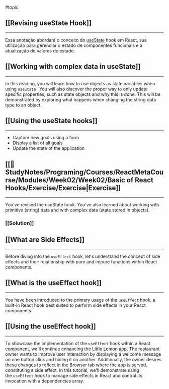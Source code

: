 #topic
## [[Revising useState Hook]]
____
Essa anotação abordará o conceito do [useState](app://obsidian.md/useState) hook em React, sua utilização para gerenciar o estado de componentes funcionais e a atualização de valores de estado.
## [[Working with complex data in useState]]
___
In this reading, you will learn how to use objects as state variables when using `useState.` You will also discover the proper way to only update specific properties, such as state objects and why this is done. This will be demonstrated by exploring what happens when changing the string data type to an object.
## [[Using the useState hooks]]
___
- Capture new goals using a form
- Display a list of all goals
- Update the state of the application
## [[📑 StudyNotes/Programing/Courses/ReactMetaCourse/Modules/Week02/Week02/Basic of React Hooks/Exercise/Exercise|Exercise]]
___
You've revised the useState hook. You've also learned about working with primitive (string) data and with complex data (state stored in objects).
### [[Solution]]

## [[What are Side Effects]]
___
Before diving into the `useEffect` hook, let's understand the concept of side effects and their relationship with pure and impure functions within React components.

## [[What is the useEffect hook]]
____
You have been introduced to the primary usage of the `useEffect` hook, a built-in React hook best suited to perform side effects in your React components.

## [[Using the useEffect hook]]
___
To showcase the implementation of the `useEffect` hook within a React component, we'll continue enhancing the Little Lemon app. The restaurant owner wants to improve user interaction by displaying a welcome message on one button click and hiding it on another. Additionally, the owner desires these changes to reflect in the Browser tab where the app is served, constituting a side effect. In this tutorial, we'll demonstrate using the `useEffect` hook to manage side effects in React and control its invocation with a dependencies array.
